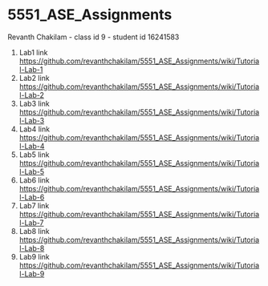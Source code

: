 # 5551_ASE_Assignments
Revanth Chakilam - class id 9 - student id 16241583



1. Lab1 link https://github.com/revanthchakilam/5551_ASE_Assignments/wiki/Tutorial-Lab-1
2. Lab2 link https://github.com/revanthchakilam/5551_ASE_Assignments/wiki/Tutorial-Lab-2
3. Lab3 link https://github.com/revanthchakilam/5551_ASE_Assignments/wiki/Tutorial-Lab-3
4. Lab4 link https://github.com/revanthchakilam/5551_ASE_Assignments/wiki/Tutorial-Lab-4
5. Lab5 link https://github.com/revanthchakilam/5551_ASE_Assignments/wiki/Tutorial-Lab-5
6. Lab6 link https://github.com/revanthchakilam/5551_ASE_Assignments/wiki/Tutorial-Lab-6
7. Lab7 link https://github.com/revanthchakilam/5551_ASE_Assignments/wiki/Tutorial-Lab-7
8. Lab8 link https://github.com/revanthchakilam/5551_ASE_Assignments/wiki/Tutorial-Lab-8
9. Lab9 link https://github.com/revanthchakilam/5551_ASE_Assignments/wiki/Tutorial-Lab-9
